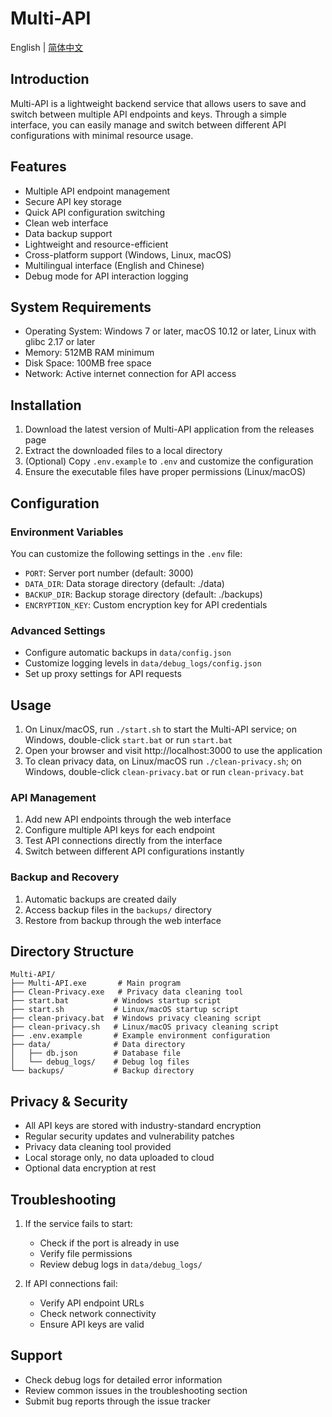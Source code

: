 # Multi-API

English | [简体中文](README_ZH.md)

## Introduction

Multi-API is a lightweight backend service that allows users to save and switch between multiple API endpoints and keys. Through a simple interface, you can easily manage and switch between different API configurations with minimal resource usage.

## Features

- Multiple API endpoint management
- Secure API key storage
- Quick API configuration switching
- Clean web interface
- Data backup support
- Lightweight and resource-efficient
- Cross-platform support (Windows, Linux, macOS)
- Multilingual interface (English and Chinese)
- Debug mode for API interaction logging

## System Requirements

- Operating System: Windows 7 or later, macOS 10.12 or later, Linux with glibc 2.17 or later
- Memory: 512MB RAM minimum
- Disk Space: 100MB free space
- Network: Active internet connection for API access

## Installation

1. Download the latest version of Multi-API application from the releases page
2. Extract the downloaded files to a local directory
3. (Optional) Copy `.env.example` to `.env` and customize the configuration
4. Ensure the executable files have proper permissions (Linux/macOS)

## Configuration

### Environment Variables

You can customize the following settings in the `.env` file:

- `PORT`: Server port number (default: 3000)
- `DATA_DIR`: Data storage directory (default: ./data)
- `BACKUP_DIR`: Backup storage directory (default: ./backups)
- `ENCRYPTION_KEY`: Custom encryption key for API credentials

### Advanced Settings

- Configure automatic backups in `data/config.json`
- Customize logging levels in `data/debug_logs/config.json`
- Set up proxy settings for API requests

## Usage

1. On Linux/macOS, run `./start.sh` to start the Multi-API service; on Windows, double-click `start.bat` or run `start.bat`
2. Open your browser and visit http://localhost:3000 to use the application
3. To clean privacy data, on Linux/macOS run `./clean-privacy.sh`; on Windows, double-click `clean-privacy.bat` or run `clean-privacy.bat`

### API Management

1. Add new API endpoints through the web interface
2. Configure multiple API keys for each endpoint
3. Test API connections directly from the interface
4. Switch between different API configurations instantly

### Backup and Recovery

1. Automatic backups are created daily
2. Access backup files in the `backups/` directory
3. Restore from backup through the web interface

## Directory Structure

```
Multi-API/
├── Multi-API.exe       # Main program
├── Clean-Privacy.exe   # Privacy data cleaning tool
├── start.bat          # Windows startup script
├── start.sh           # Linux/macOS startup script
├── clean-privacy.bat  # Windows privacy cleaning script
├── clean-privacy.sh   # Linux/macOS privacy cleaning script
├── .env.example       # Example environment configuration
├── data/              # Data directory
│   ├── db.json        # Database file
│   └── debug_logs/    # Debug log files
└── backups/           # Backup directory
```

## Privacy & Security

- All API keys are stored with industry-standard encryption
- Regular security updates and vulnerability patches
- Privacy data cleaning tool provided
- Local storage only, no data uploaded to cloud
- Optional data encryption at rest

## Troubleshooting

1. If the service fails to start:
   - Check if the port is already in use
   - Verify file permissions
   - Review debug logs in `data/debug_logs/`

2. If API connections fail:
   - Verify API endpoint URLs
   - Check network connectivity
   - Ensure API keys are valid

## Support

- Check debug logs for detailed error information
- Review common issues in the troubleshooting section
- Submit bug reports through the issue tracker